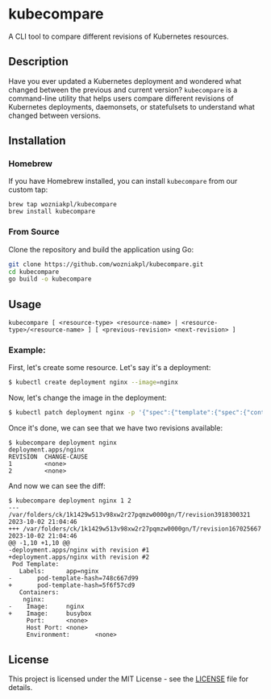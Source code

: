 # kubecompare

A CLI tool to compare different revisions of Kubernetes resources.

## Description

Have you ever updated a Kubernetes deployment and wondered what changed between the previous and current version? `kubecompare` is a command-line utility that helps users compare different revisions of Kubernetes deployments, daemonsets, or statefulsets to understand what changed between versions.

## Installation

### Homebrew

If you have Homebrew installed, you can install `kubecompare` from our custom tap:

```
brew tap wozniakpl/kubecompare
brew install kubecompare
```

### From Source

Clone the repository and build the application using Go:

```bash
git clone https://github.com/wozniakpl/kubecompare.git
cd kubecompare
go build -o kubecompare
```

## Usage

```
kubecompare [ <resource-type> <resource-name> | <resource-type>/<resource-name> ] [ <previous-revision> <next-revision> ]
```

### Example:

First, let's create some resource. Let's say it's a deployment:

```bash
$ kubectl create deployment nginx --image=nginx
```

Now, let's change the image in the deployment:

```bash
$ kubectl patch deployment nginx -p '{"spec":{"template":{"spec":{"containers":[{"name":"nginx","image":"busybox"}]}}}}'
```

Once it's done, we can see that we have two revisions available:

```
$ kubecompare deployment nginx
deployment.apps/nginx
REVISION  CHANGE-CAUSE
1         <none>
2         <none>
```

And now we can see the diff:

```
$ kubecompare deployment nginx 1 2
--- /var/folders/ck/1k1429w513v98xw2r27pqmzw0000gn/T/revision3918300321 2023-10-02 21:04:46
+++ /var/folders/ck/1k1429w513v98xw2r27pqmzw0000gn/T/revision167025667  2023-10-02 21:04:46
@@ -1,10 +1,10 @@
-deployment.apps/nginx with revision #1
+deployment.apps/nginx with revision #2
 Pod Template:
   Labels:      app=nginx
-       pod-template-hash=748c667d99
+       pod-template-hash=5f6f57cd9
   Containers:
    nginx:
-    Image:     nginx
+    Image:     busybox
     Port:      <none>
     Host Port: <none>
     Environment:       <none>
```


## License

This project is licensed under the MIT License - see the [LICENSE](LICENSE) file for details.
